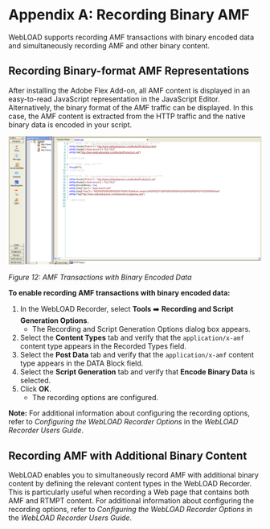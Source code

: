 # Appendix A: Recording Binary AMF

WebLOAD supports recording AMF transactions with binary encoded data and simultaneously recording AMF and other binary content.

## Recording Binary-format AMF Representations

After installing the Adobe Flex Add-on, all AMF content is displayed in an easy-to-read JavaScript representation in the JavaScript Editor. Alternatively, the binary format of the AMF traffic can be displayed. In this case, the AMF content is extracted from the HTTP traffic and the native binary data is encoded in your script.

![AMF Transactions with Binary Encoded Data](../images/adobe-flex/appendix-a/amf-transactions.png)

*Figure 12: AMF Transactions with Binary Encoded Data*

**To enable recording AMF transactions with binary encoded data:**

1. In the WebLOAD Recorder, select **Tools** ➡️ **Recording and Script Generation Options**.
    - The Recording and Script Generation Options dialog box appears.
2. Select the **Content Types** tab and verify that the `application/x-amf` content type appears in the Recorded Types field.
3. Select the **Post Data** tab and verify that the `application/x-amf` content type appears in the DATA Block field.
4. Select the **Script Generation** tab and verify that **Encode Binary Data** is selected.
5. Click **OK**.
    - The recording options are configured.

**Note:** For additional information about configuring the recording options, refer to *Configuring the WebLOAD Recorder Options* in the *WebLOAD Recorder Users Guide*.

## Recording AMF with Additional Binary Content

WebLOAD enables you to simultaneously record AMF with additional binary content by defining the relevant content types in the WebLOAD Recorder. This is particularly useful when recording a Web page that contains both AMF and RTMPT content. For additional information about configuring the recording options, refer to *Configuring the WebLOAD Recorder Options* in the *WebLOAD Recorder Users Guide*.
